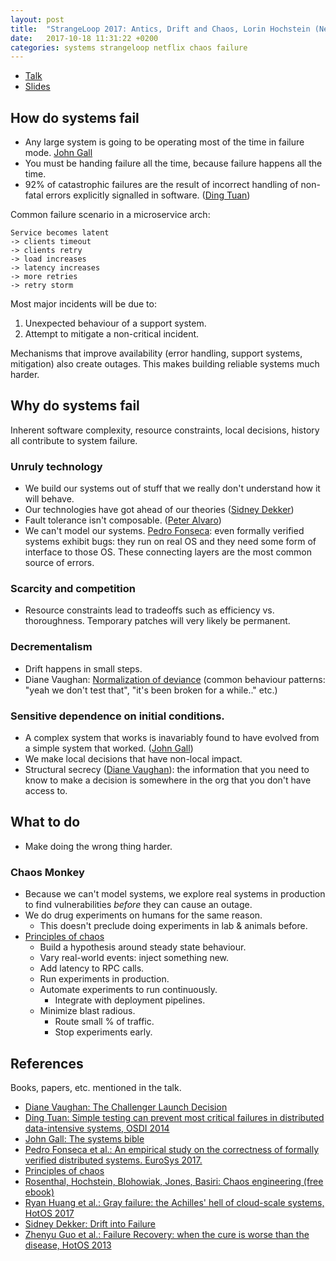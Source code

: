 ```yaml
---
layout: post
title:  "StrangeLoop 2017: Antics, Drift and Chaos, Lorin Hochstein (Netflix)"
date:   2017-10-18 11:31:22 +0200
categories: systems strangeloop netflix chaos failure
---
```


* [Talk](https://www.youtube.com/watch?v=SM2uXpmyJmA)
* [Slides](http://lorinhochstein.org/strange-loop.pdf)

## How do systems fail

* Any large system is going to be operating most of the time in failure
  mode. [John
  Gall](https://www.amazon.com/Systems-Bible-Beginners-Guide-Large/dp/0961825170
  "The systems bible")
* You must be handing failure all the time, because failure happens all
  the time.
* 92% of catastrophic failures are the result of incorrect handling of
  non-fatal errors explicitly signalled in software. ([Ding
  Tuan](https://www.youtube.com/watch?v=fLubzgwcSW4 "Simple testing can prevent most critical failures in distributed data-intensive systems, OSDI 2014"))

Common failure scenario in a microservice arch:

    Service becomes latent
    -> clients timeout
    -> clients retry
    -> load increases
    -> latency increases
    -> more retries
    -> retry storm

Most major incidents will be due to:
1. Unexpected behaviour of a support system.
2. Attempt to mitigate a non-critical incident.

Mechanisms that improve availability (error handling, support systems,
mitigation) also create outages.  This makes building reliable systems
much harder.

## Why do systems fail

Inherent software complexity, resource constraints, local decisions,
history all contribute to system failure.

### Unruly technology

* We build our systems out of stuff that we really don't understand how
  it will behave.
* Our technologies have got ahead of our theories ([Sidney Dekker](https://www.amazon.com/Drift-into-Failure-Components-Understanding/dp/1409422216))
* Fault tolerance isn't composable. ([Peter Alvaro](https://people.ucsc.edu/~palvaro))
* We can't model our systems. [Pedro
  Fonseca](https://homes.cs.washington.edu/~pfonseca/papers/eurosys2017-dsbugs.pdf "Pedro Fonseca et al.: An empirical study on the correctness of formally verified distributed systems. EuroSys 2017."): 
  even formally verified systems exhibit bugs: they run on real OS and
  they need some form of interface to those OS.  These connecting layers
  are the most common source of errors.

### Scarcity and competition

* Resource constraints lead to tradeoffs such as efficiency vs.
thoroughness. Temporary patches will very likely be permanent.

### Decrementalism
* Drift happens in small steps.
* Diane Vaughan: [Normalization of
  deviance](https://en.wikibooks.org/wiki/Professionalism/Diane_Vaughan_and_the_normalization_of_deviance)
  (common behaviour patterns: "yeah we don't test that", "it's been
  broken for a while.." etc.)

### Sensitive dependence on initial conditions.
* A complex system that works is inavariably found to have evolved from
  a simple system that worked. ([John Gall](https://www.amazon.com/Systems-Bible-Beginners-Guide-Large/dp/0961825170 "The systems bible"))
* We make local decisions that have non-local impact.
* Structural secrecy ([Diane
  Vaughan](https://www.amazon.com/Challenger-Launch-Decision-Technology-Deviance/dp/022634682X
  "The Challenger launch decision")): the information that you need to
  know to make a decision is somewhere in the org that you don't have
  access to.

## What to do

* Make doing the wrong thing harder.

### Chaos Monkey

* Because we can't model systems, we explore real systems in production
  to find vulnerabilities *before* they can cause an outage.
* We do drug experiments on humans for the same reason.
    * This doesn't preclude doing experiments in lab & animals before.
* [Principles of chaos](https://principlesofchaos.org)
    * Build a hypothesis around steady state behaviour.
    * Vary real-world events: inject something new.
    * Add latency to RPC calls.
    * Run experiments in production.
    * Automate experiments to run continuously.
        * Integrate with deployment pipelines.
    * Minimize blast radious.
        * Route small % of traffic.
        * Stop experiments early.

## References

Books, papers, etc. mentioned in the talk.

* [Diane Vaughan: The Challenger Launch Decision](https://www.amazon.com/Challenger-Launch-Decision-Technology-Deviance/dp/022634682X)
* [Ding Tuan: Simple testing can prevent most critical failures in distributed data-intensive systems, OSDI 2014](https://www.youtube.com/watch?v=fLubzgwcSW4)
* [John Gall: The systems bible](https://www.amazon.com/Systems-Bible-Beginners-Guide-Large/dp/0961825170)
* [Pedro Fonseca et al.: An empirical study on the correctness of formally verified distributed systems. EuroSys 2017.](https://homes.cs.washington.edu/~pfonseca/papers/eurosys2017-dsbugs.pdf)
* [Principles of chaos](https://principlesofchaos.org)
* [Rosenthal, Hochstein, Blohowiak, Jones, Basiri: Chaos engineering (free ebook)](http://www.oreilly.com/webops-perf/free/chaos-engineering.csp)
* [Ryan Huang et al.: Gray failure: the Achilles' hell of cloud-scale systems, HotOS 2017](https://www.cs.jhu.edu/~huang/paper/grayfailure-hotos17.pdf)
* [Sidney Dekker: Drift into Failure](https://www.amazon.com/Drift-into-Failure-Components-Understanding/dp/1409422216/)
* [Zhenyu Guo et al.: Failure Recovery: when the cure is worse than the disease, HotOS 2013](https://www.usenix.org/conference/hotos13/session/guo)
